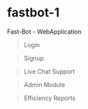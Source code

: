 # fastbot-1

Fast-Bot - WebApplication

>Login 

>Signup

>Live Chat Support

>Admin Module

>Efficiency Reports

